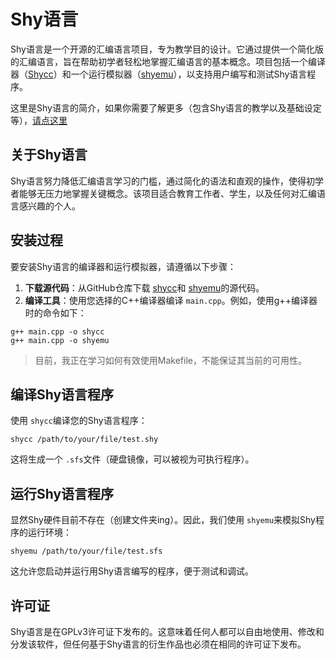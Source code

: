 # Shy语言

Shy语言是一个开源的汇编语言项目，专为教学目的设计。它通过提供一个简化版的汇编语言，旨在帮助初学者轻松地掌握汇编语言的基本概念。项目包括一个编译器（[Shycc](https://github.com/Shyliuli/shycc)）和一个运行模拟器（[shyemu](https://github.com/Shyliuli/shyemu)），以支持用户编写和测试Shy语言程序。

这里是Shy语言的简介，如果你需要了解更多（包含Shy语言的教学以及基础设定等），[请点这里]()

## 关于Shy语言

Shy语言努力降低汇编语言学习的门槛，通过简化的语法和直观的操作，使得初学者能够无压力地掌握关键概念。该项目适合教育工作者、学生，以及任何对汇编语言感兴趣的个人。

## 安装过程

要安装Shy语言的编译器和运行模拟器，请遵循以下步骤：

1. **下载源代码**：从GitHub仓库下载 [shycc](https://github.com/Shyliuli/shycc)和 [shyemu](https://github.com/Shyliuli/shyemu)的源代码。
2. **编译工具**：使用您选择的C++编译器编译 `main.cpp`。例如，使用g++编译器时的命令如下：

```
g++ main.cpp -o shycc
g++ main.cpp -o shyemu
```

> 目前，我正在学习如何有效使用Makefile，不能保证其当前的可用性。

## 编译Shy语言程序

使用 `shycc`编译您的Shy语言程序：

```
shycc /path/to/your/file/test.shy
```

这将生成一个 `.sfs`文件（硬盘镜像，可以被视为可执行程序）。

## 运行Shy语言程序

显然Shy硬件目前不存在（创建文件夹ing）。因此，我们使用 `shyemu`来模拟Shy程序的运行环境：

```
shyemu /path/to/your/file/test.sfs
```

这允许您启动并运行用Shy语言编写的程序，便于测试和调试。


## 许可证

Shy语言是在GPLv3许可证下发布的。这意味着任何人都可以自由地使用、修改和分发该软件，但任何基于Shy语言的衍生作品也必须在相同的许可证下发布。
